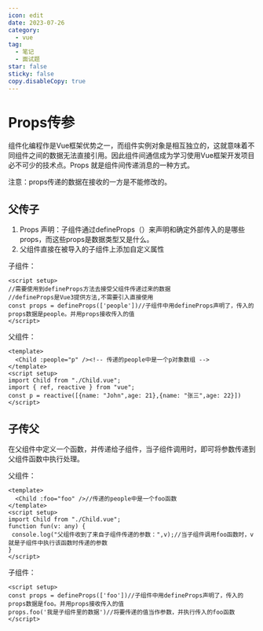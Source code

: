 ```yaml
---
icon: edit
date: 2023-07-26
category:
  - vue
tag:
  - 笔记
  - 面试题
star: false
sticky: false
copy.disableCopy: true
---
```


# Props传参

组件化编程作是Vue框架优势之一，而组件实例对象是相互独立的，这就意味着不同组件之间的数据无法直接引用。因此组件间通信成为学习使用Vue框架开发项目必不可少的技术点。Props 就是组件间传递消息的一种方式。

注意：props传递的数据在接收的一方是不能修改的。

<!-- more -->

## 父传子

1. Props 声明：子组件通过defineProps（）来声明和确定外部传入的是哪些props，而这些props是数据类型又是什么。
2. 父组件直接在被导入的子组件上添加自定义属性

子组件：

```vue
<script setup>
//需要使用到defineProps方法去接受父组件传递过来的数据
//defineProps是Vue3提供方法,不需要引入直接使用
const props = defineProps(['people'])//子组件中用defineProps声明了，传入的props数据是people。并用props接收传入的值
</script>
```

父组件：

```vue
<template>
  <Child :people="p" /><!-- 传递的people中是一个p对象数组 -->
</template>
<script setup>
import Child from "./Child.vue";
import { ref, reactive } from "vue";
const p = reactive([{name: "John",age: 21},{name: "张三",age: 22}])
</script>
```

## 子传父

在父组件中定义一个函数，并传递给子组件，当子组件调用时，即可将参数传递到父组件函数中执行处理。

父组件：

```vue
<template>
  <Child :foo="foo" />//传递的people中是一个foo函数
</template>
<script setup>
import Child from "./Child.vue";
function fun(v: any) {
 console.log("父组件收到了来自子组件传递的参数：",v);//当子组件调用foo函数时，v就是子组件中执行该函数时传递的参数
}
</script>
```

子组件：

```vue
<script setup>
const props = defineProps(['foo'])//子组件中用defineProps声明了，传入的props数据是foo。并用props接收传入的值
props.foo('我是子组件里的数据')//将要传递的值当作参数，并执行传入的foo函数
</script>
```

